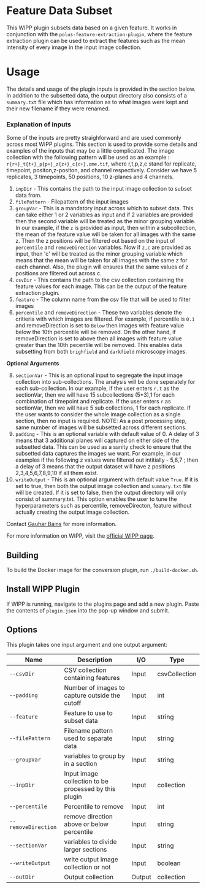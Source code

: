 # Feature Data Subset

This WIPP plugin subsets data based on a given feature. It works in conjunction with the `polus-feature-extraction-plugin`, where the feature extraction plugin can be used to extract the features such as the mean intensity of every image in the input image collection. 

# Usage
The details and usage of the plugin inputs is provided in the section below. In addition to the subsetted data, the output directory also consists of a `summary.txt` file which has information as to what images were kept and their new filename if they were renamed.  

### Explanation of inputs 
Some of the inputs are pretty straighforward and are used commonly across most WIPP plugins. This section is used to provide some details and examples of the inputs that may be a little complicated. The image collection with the following pattern will be used as an example : `r{r+}_t{t+}_p{p+}_z{z+}_c{c+}.ome.tif`, where r,t,p,z,c stand for replicate, timepoint, positon,z-positon, and channel respectively. Consider we have 5 replicates, 3 timepoints, 50 positions, 10 z-planes and 4 channels. 

1. `inpDir` - This contains the path to the input image collection to subset data from. 
2. `filePattern` - Filepattern of the input images
3. `groupVar` - This is a mandatory input across which to subset data. This can take either 1 or 2 variables as input and if 2 variables are provided then the second variable will be treated as the minor grouping variable. In our example, if the `z` is provided as input, then within a subcollection, the mean of the feature value will be taken for all images with the same z. Then the z positions will be filtered out based on the input of `percentile` and `removeDirection` variables. Now if `z,c` are provided as input, then 'c' will be treated as the minor grouping variable which means that the mean will be taken for all images with the same z for each channel. Also, the plugin will ensures that the same values of z positions are filtered out across c. 
4. `csvDir` - This contains the path to the csv collection containing the feature values for each image. This can be the output of the feature extraction plugin.
5. `feature` - The column name from the csv file that will be used to filter images
6. `percentile` and `removeDirection` - These two variables denote the critieria with which images are filtered. For example, if percentile is `0.1` and removeDirection is set to `Below` then images with feature value below the 10th percentile will be removed. On the other hand, if removeDirection is set to above then all images with feature value greater than the 10th pecentile will be removed. This enables data subsetting from both `brighfield` and `darkfield` microscopy images.  
       
 **Optional Arguments**   
  
8. `sectionVar` -  This is an optional input to segregate the input image collection into sub-collections. The analysis will be done seperately for each sub-collection. In our example, if the user enters `r,t` as the sectionVar, then we will have 15 subcollections (5*3),1 for each combination of timepoint and replicate. If the user enters `r` as sectionVar, then we will have 5 sub collections, 1 for each replicate. If the user wants to consider the whole image collection as a single section, then no input is required. NOTE: As a post processing step, same number of images will be subsetted across different sections.
9. `padding` - This is an optional variable with default value of 0. A delay of 3 means that 3 additional planes will captured on either side of the subsetted data. This can be used as a sanity check to ensure that the subsetted data captures the images we want.  For example, in our examples if the following z values were filtered out intitially - 5,6,7 ; then a delay of 3 means that the output dataset will have z positions 2,3,4,5,6,7,8,9,10 if all them exist. 
10. `writeOutput` - This is an optional argument with default value `True`. If it is set to true, then both the output image collection and `summary.txt` file will be created. If it is set to false, then the output directory will only consist of summary.txt. This option enables the user to tune the hyperparameters such as percentile, removeDirecton, feature without actually creating the output image collection.



Contact [Gauhar Bains](mailto:gauhar.bains@labshare.org) for more information.

For more information on WIPP, visit the [official WIPP page](https://isg.nist.gov/deepzoomweb/software/wipp).

## Building

To build the Docker image for the conversion plugin, run
`./build-docker.sh`.

## Install WIPP Plugin

If WIPP is running, navigate to the plugins page and add a new plugin. Paste the contents of `plugin.json` into the pop-up window and submit.

## Options

This plugin takes one input argument and one output argument:

| Name                | Description                                           | I/O    | Type          |
| ------------------- | ----------------------------------------------------- | ------ | ------------- |
| `--csvDir`          | CSV collection containing features                    | Input  | csvCollection |
| `--padding`         | Number of images to capture outside the cutoff        | Input  | int           |
| `--feature`         | Feature to use to subset data                         | Input  | string        |
| `--filePattern`     | Filename pattern used to separate data                | Input  | string        |
| `--groupVar`        | variables to group by in a section                    | Input  | string        |
| `--inpDir`          | Input image collection to be processed by this plugin | Input  | collection    |
| `--percentile`      | Percentile to remove                                  | Input  | int           |
| `--removeDirection` | remove direction above or below percentile            | Input  | string        |
| `--sectionVar`      | variables to divide larger sections                   | Input  | string        |
| `--writeOutput`     | write output image collection or not                  | Input  | boolean       |
| `--outDir`          | Output collection                                     | Output | collection    |

